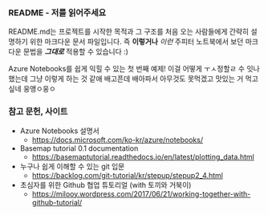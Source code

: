 ### README - 저를 읽어주세요
README.md는 프로젝트를 시작한 목적과 그 구조를 처음 오는 사람들에게 간략히 설명하기 위한 마크다운 문서 파일입니다. 
즉 **이렇거나** *이런* 주피터 노트북에서 보던 마크다운 문법을 ***그대로*** 적용할 수 있습니다 :)

Azure Notebooks를 쉽게 익힐 수 있는 첫 번째 예제!
이걸 어떻게 ㅜㅅ정할ㄹ 수 잇나 했는데 그냥 이렇게 하는 것 같애 
배고픈데 배아파서 아무것도 못먹겠고 
맛있는 거 먹고 싶네 웅앵ㅇ웅ㅇ

### 참고 문헌, 사이트
- Azure Notebooks 설명서
	- https://docs.microsoft.com/ko-kr/azure/notebooks/
- Basemap tutorial 0.1 documentation
	- https://basemaptutorial.readthedocs.io/en/latest/plotting_data.html
- 누구나 쉽게 이해할 수 있는 git 입문
	- https://backlog.com/git-tutorial/kr/stepup/stepup2_4.html
- 초심자를 위한 Github 협업 튜토리얼 (with 토끼와 거북이)
	- https://milooy.wordpress.com/2017/06/21/working-together-with-github-tutorial/
